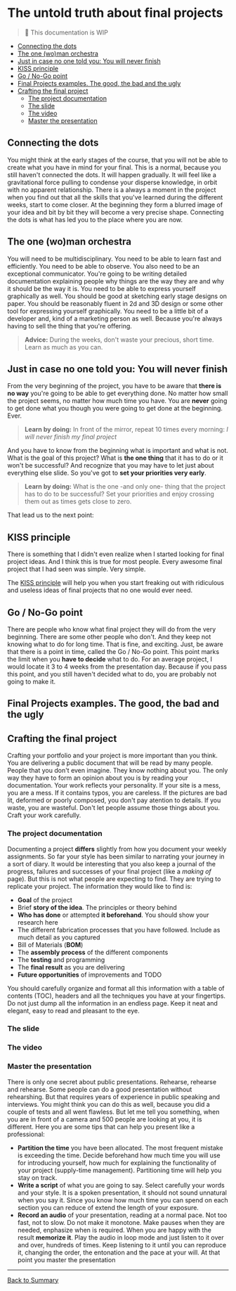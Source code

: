 # The untold truth about final projects

> :construction: This documentation is WIP

* [Connecting the dots](#connecting-the-dots)
* [The one (wo)man orchestra](#the-one-woman-orchestra)
* [Just in case no one told you: You will never finish](#just-in-case-no-one-told-you-you-will-never-finish)
* [KISS principle](#kiss-principle)
* [Go / No-Go point](#go--no-go-point)
* [Final Projects examples. The good, the bad and the ugly](#final-projects-examples-the-good-the-bad-and-the-ugly)
* [Crafting the final project](#crafting-the-final-project)
  * [The project documentation](#the-project-documentation)
  * [The slide](#the-slide)
  * [The video](#the-video)
  * [Master the presentation](#master-the-presentation)

## Connecting the dots

You might think at the early stages of the course, that you will not be able to create what you have in mind for your final. This is a normal, because you still haven't connected the dots. It will happen gradually. It will feel like a gravitational force pulling to condense your disperse knowledge, in orbit with no apparent relationship. There is a always a moment in the project when you find out that all the skills that you've learned during the different weeks, start to come closer. At the beginning they form a blurred image of your idea and bit by bit they will become a very precise shape. Connecting the dots is what has led you to the place where you are now.

## The one (wo)man orchestra

You will need to be multidisciplinary. You need to be able to learn fast and efficiently. You need to be able to observe. You also need to be an exceptional communicator. You're going to be writing detailed documentation explaining people why things are the way they are and why it should be the way it is. You need to be able to express yourself graphically as well. You should be good at sketching early stage designs on paper. You should be reasonably fluent in 2d and 3D design or some other tool for expressing yourself graphically. You need to be a little bit of a developer and, kind of a marketing person as well. Because you're always having to sell the thing that you're offering. 

> **Advice:** During the weeks, don't waste your precious, short time. Learn as much as you can.

## Just in case no one told you: You will never finish

From the very beginning of the project, you have to be aware that **there is no way** you're going to be able to get everything done. No matter how small the project seems, no matter how much time you have. You are **never** going to get done what you though you were going to get done at the beginning. Ever.

> **Learn by doing:** In front of the mirror, repeat 10 times every morning: *I will never finish my final project*

And you have to know from the beginning what is important and what is not. What is the goal of this project? What is **the one thing** that it has to do or it won't be successful? And recognize that you may have to let just about everything else slide. So you've got to **set your priorities very early**.

> **Learn by doing:** What is the one -and only one- thing that the project has to do to be successful? Set your priorities and enjoy crossing them out as times gets close to zero.

That lead us to the next point:

## KISS principle

There is something that I didn't even realize when I started looking for final project ideas. And I think this is true for most people. Every awesome final project that I had seen was simple. Very simple.

The [KISS principle](https://en.wikipedia.org/wiki/KISS_principle) will help you when you start freaking out with ridiculous and useless ideas of final projects that no one would ever need.

## Go / No-Go point

There are people who know what final project they will do from the very beginning. There are some other people who don't. And they keep not knowing what to do for long time. That is fine, and exciting. Just, be aware that there is a point in time, called the Go / No-Go point. This point marks the limit when you **have to decide** what to do. For an average project, I would locate it 3 to 4 weeks from the presentation day. Because if you pass this point, and you still haven't decided what to do, you are probably not going to make it.

## Final Projects examples. The good, the bad and the ugly

## Crafting the final project

Crafting your portfolio and your project is more important than you think. You are delivering a public document that will be read by many people. People that you don't even imagine. They know nothing about you. The only way they have to form an opinion about you is by reading your documentation. Your work reflects your personality. If your site is a mess, you are a mess. If it contains typos, you are careless. If the pictures are bad lit, deformed or poorly composed, you don't pay atention to details. If you waste, you are wasteful. Don't let people assume those things about you. Craft your work carefully.

### The project documentation

Documenting a project **differs** slightly from how you document your weekly assignments. So far your style has been similar to narrating your journey in a sort of diary. It would be interesting that you also keep a journal of the progress, failures and successes of your final project (like a *making of* page). But this is not what people are expecting to find. They are trying to replicate your project. The information they would like to find is:

* **Goal** of the project
* Brief **story of the idea**. The principles or theory behind
* **Who has done** or attempted **it beforehand**. You should show your research here
* The different fabrication processes that you have followed. Include as much detail as you captured
* Bill of Materials (**BOM**)
* The **assembly process** of the different components
* The **testing** and programming
* The **final result** as you are delivering
* **Future opportunities** of improvements and TODO

You should carefully organize and format all this information with a table of contents (TOC), headers and all the techniques you have at your fingertips. Do not just dump all the information in an endless page. Keep it neat and elegant, easy to read and pleasant to the eye.

### The slide

### The video

### Master the presentation

There is only one secret about public presentations. Rehearse, rehearse and rehearse. Some people can do a good presentation without rehearshing. But that requires years of experience in public speaking and interviews. You might think you can do this as well, because you did a couple of tests and all went flawless. But let me tell you something, when you are in front of a camera and 500 people are looking at you, it is different. Here you are some tips that can help you present like a professional:

* **Partition the time** you have been allocated. The most frequent mistake is exceeding the time. Decide beforehand how much time you will use for introducing yourself, how much for explaining the functionality of your project (supply-time management). Partitioning time will help you stay on track.
* **Write a script** of what you are going to say. Select carefully your words and your style. It is a spoken presentation, it should not sound unnatural when you say it. Since you know how much time you can spend on each section you can reduce of extend the length of your exposure.
* **Record an audio** of your presentation, reading at a normal pace. Not too fast, not to slow. Do not make it monotone. Make pauses when they are needed, enphasize when is required. When you are happy with the result **memorize it**. Play the audio in loop mode and just listen to it over and over, hundreds of times. Keep listening to it until you can reproduce it, changing the order, the entonation and the pace at your will. At that point you master the presentation

---
[Back to Summary](../summary.md)
